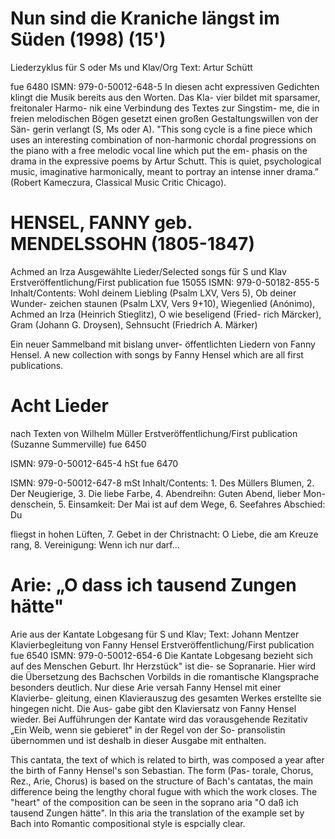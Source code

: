 # Nun sind die Kraniche längst im Süden (1998) (15')

Liederzyklus für S oder Ms und Klav/Org Text: Artur Schütt

fue 6480 ISMN: 979-0-50012-648-5 In diesen acht expressiven Gedichten klingt die Musik bereits aus den Worten. Das Kla- vier bildet mit sparsamer, freitonaler Harmo- nik eine Verbindung des Textes zur Singstim- me, die in freien melodischen Bögen gesetzt einen großen Gestaltungswillen von der Sän- gerin verlangt (S, Ms oder A). "This song cycle is a fine piece which uses an interesting combination of non-harmonic chordal progressions on the piano with a free melodic vocal line which put the em- phasis on the drama in the expressive poems by Artur Schutt. This is quiet, psychological music, imaginative harmonically, meant to portray an intense inner drama.” (Robert Kameczura, Classical Music Critic Chicago).

# HENSEL, FANNY geb. MENDELSSOHN (1805-1847)

Achmed an Irza Ausgewählte Lieder/Selected songs für S und Klav Erstveröffentlichung/First publication fue 15055 ISMN: 979-0-50182-855-5 Inhalt/Contents: Wohl deinem Liebling (Psalm LXV, Vers 5), Ob deiner Wunder- zeichen staunen (Psalm LXV, Vers 9+10), Wiegenlied (Anónimo), Achmed an Irza (Heinrich Stieglitz), O wie beseligend (Fried- rich Märcker), Gram (Johann G. Droysen), Sehnsucht (Friedrich A. Märker)

Ein neuer Sammelband mit bislang unver- öffentlichten Liedern von Fanny Hensel. A new collection with songs by Fanny Hensel which are all first publications.

# Acht Lieder

nach Texten von Wilhelm Müller Erstveröffentlichung/First publication (Suzanne Summerville) fue 6450

ISMN: 979-0-50012-645-4 hSt fue 6470

ISMN: 979-0-50012-647-8 mSt Inhalt/Contents: 1. Des Müllers Blumen, 2. Der Neugierige, 3. Die liebe Farbe, 4. Abendreihn: Guten Abend, lieber Mon- denschein, 5. Einsamkeit: Der Mai ist auf dem Wege, 6. Seefahres Abschied: Du

fliegst in hohen Lüften, 7. Gebet in der Christnacht: O Liebe, die am Kreuze rang, 8. Vereinigung: Wenn ich nur darf...

# Arie: „O dass ich tausend Zungen hätte"

Arie aus der Kantate Lobgesang für S und Klav; Text: Johann Mentzer Klavierbegleitung von Fanny Hensel Erstveröffentlichung/First publication fue 6540 ISMN: 979-0-50012-654-6 Die Kantate Lobgesang bezieht sich auf des Menschen Geburt. Ihr Herzstück" ist die- se Sopranarie. Hier wird die Übersetzung des Bachschen Vorbilds in die romantische Klangsprache besonders deutlich. Nur diese Arie versah Fanny Hensel mit einer Klavierbe- gleitung, einen Klavierauszug des gesamten Werkes erstellte sie hingegen nicht. Die Aus- gabe gibt den Klaviersatz von Fanny Hensel wieder. Bei Aufführungen der Kantate wird das vorausgehende Rezitativ „Ein Weib, wenn sie gebieret" in der Regel von der So- pransolistin übernommen und ist deshalb in dieser Ausgabe mit enthalten.

This cantata, the text of which is related to birth, was composed a year after the birth of Fanny Hensel's son Sebastian. The form (Pas- torale, Chorus, Rez., Arie, Chorus) is based on the structure of Bach's cantatas, the main difference being the lengthy choral fugue with which the work closes. The "heart" of the composition can be seen in the soprano aria "O daß ich tausend Zungen hätte". In this aria the translation of the example set by Bach into Romantic compositional style is espcially clear.